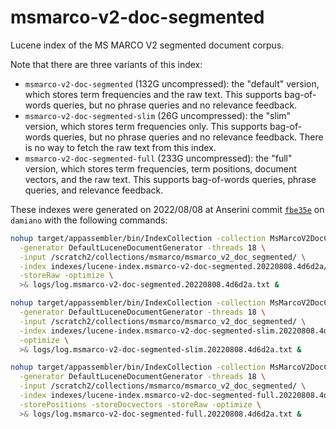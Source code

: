 # msmarco-v2-doc-segmented

Lucene index of the MS MARCO V2 segmented document corpus.

Note that there are three variants of this index:

+ `msmarco-v2-doc-segmented` (132G uncompressed): the "default" version, which stores term frequencies and the raw text. This supports bag-of-words queries, but no phrase queries and no relevance feedback.
+ `msmarco-v2-doc-segmented-slim` (26G uncompressed): the "slim" version, which stores term frequencies only. This supports bag-of-words queries, but no phrase queries and no relevance feedback. There is no way to fetch the raw text from this index.
+ `msmarco-v2-doc-segmented-full` (233G uncompressed): the "full" version, which stores term frequencies, term positions, document vectors, and the raw text. This supports bag-of-words queries, phrase queries, and relevance feedback.

These indexes were generated on 2022/08/08 at Anserini commit [`fbe35e`](https://github.com/castorini/anserini/commit/4d6d2a5a367424131331df2a8e9e00e6a9c68856) on `damiano` with the following commands:

```bash
nohup target/appassembler/bin/IndexCollection -collection MsMarcoV2DocCollection \
  -generator DefaultLuceneDocumentGenerator -threads 18 \
  -input /scratch2/collections/msmarco/msmarco_v2_doc_segmented/ \
  -index indexes/lucene-index.msmarco-v2-doc-segmented.20220808.4d6d2a/ \
  -storeRaw -optimize \
  >& logs/log.msmarco-v2-doc-segmented.20220808.4d6d2a.txt &

nohup target/appassembler/bin/IndexCollection -collection MsMarcoV2DocCollection \
  -generator DefaultLuceneDocumentGenerator -threads 18 \
  -input /scratch2/collections/msmarco/msmarco_v2_doc_segmented/ \
  -index indexes/lucene-index.msmarco-v2-doc-segmented-slim.20220808.4d6d2a/ \
  -optimize \
  >& logs/log.msmarco-v2-doc-segmented-slim.20220808.4d6d2a.txt &

nohup target/appassembler/bin/IndexCollection -collection MsMarcoV2DocCollection \
  -generator DefaultLuceneDocumentGenerator -threads 18 \
  -input /scratch2/collections/msmarco/msmarco_v2_doc_segmented/ \
  -index indexes/lucene-index.msmarco-v2-doc-segmented-full.20220808.4d6d2a/ \
  -storePositions -storeDocvectors -storeRaw -optimize \
  >& logs/log.msmarco-v2-doc-segmented-full.20220808.4d6d2a.txt &
```
